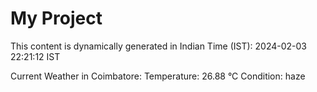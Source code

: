 # My Project

This content is dynamically generated in Indian Time (IST): 2024-02-03 22:21:12 IST


Current Weather in Coimbatore:
Temperature: 26.88 °C
Condition: haze
